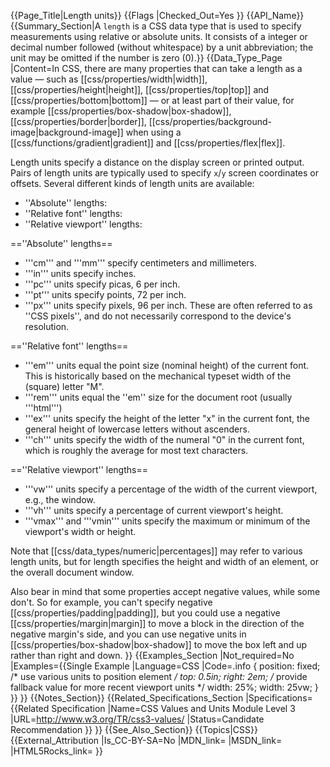 {{Page_Title|Length units}}
{{Flags
|Checked_Out=Yes
}}
{{API_Name}}
{{Summary_Section|A <code>length</code> is a CSS data type that is used to specify measurements using relative or absolute units.  It consists of a integer or decimal number followed (without whitespace) by a unit abbreviation; the unit may be omitted if the number is zero (0).}}
{{Data_Type_Page
|Content=In CSS, there are many properties that can take a length as a value — such as [[css/properties/width|width]], [[css/properties/height|height]], [[css/properties/top|top]] and [[css/properties/bottom|bottom]] — or at least part of their value, for example [[css/properties/box-shadow|box-shadow]], [[css/properties/border|border]], [[css/properties/background-image|background-image]] when using a [[css/functions/gradient|gradient]]  and [[css/properties/flex|flex]].

Length units specify a distance on the display screen or printed output. Pairs of length units are typically used to specify <code>x</code>/<code>y</code> screen coordinates or offsets.  Several different kinds of length
units are available:
* ''Absolute'' lengths:
* ''Relative font'' lengths:
* ''Relative viewport'' lengths:

==''Absolute'' lengths==
* '''cm''' and '''mm''' specify centimeters and millimeters.
* '''in''' units specify inches.
* '''pc''' units specify picas, 6 per inch.
* '''pt''' units specify points, 72 per inch.
* '''px''' units specify pixels, 96 per inch. These are often referred to as ''CSS pixels'', and do not necessarily correspond to the device's resolution.

==''Relative font'' lengths==
* '''em''' units equal the point size (nominal height) of the current font.  This is historically based on the mechanical typeset width of the (square) letter "M".
* '''rem''' units equal the ''em'' size for the document root (usually '''html''')
* '''ex''' units specify the height of the letter "x" in the current font, the general height of lowercase letters without ascenders.
* '''ch''' units specify the width of the numeral "0" in the current font, which is roughly the average for most text characters.

==''Relative viewport'' lengths==
* '''vw''' units specify a percentage of the width of the current viewport, e.g., the window.
* '''vh''' units specify a percentage of current viewport's height.
* '''vmax''' and '''vmin''' units specify the maximum or minimum of the viewport's width or height.

Note that [[css/data_types/numeric|percentages]] may refer to various length units, but for length specifies the height and width of an element, or the overall document window.

Also bear in mind that some properties accept negative values, while some don't. So for example, you can't specify negative [[css/properties/padding|padding]], but you could use a negative [[css/properties/margin|margin]] to move a block in the direction of the negative margin's side, and you can use negative units in [[css/properties/box-shadow|box-shadow]] to move the box left and up rather than right and down.
}}
{{Examples_Section
|Not_required=No
|Examples={{Single Example
|Language=CSS
|Code=.info {
    position: fixed;
    /* use various units to position element */
    top: 0.5in;
    right: 2em;
    /* provide fallback value for more recent viewport units */
    width: 25%;
    width: 25vw;
}
}}
}}
{{Notes_Section}}
{{Related_Specifications_Section
|Specifications={{Related Specification
|Name=CSS Values and Units Module Level 3
|URL=http://www.w3.org/TR/css3-values/
|Status=Candidate Recommendation
}}
}}
{{See_Also_Section}}
{{Topics|CSS}}
{{External_Attribution
|Is_CC-BY-SA=No
|MDN_link=
|MSDN_link=
|HTML5Rocks_link=
}}